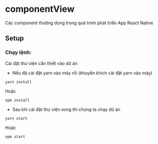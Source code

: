 # componentView

Các component thường dùng trong quá trình phát triển App React Native<br>

## Setup
### Chạy lệnh:

Cài đặt thư viện cần thiết vào dữ án<br>
* Nếu đã cài đặt yarn vào máy rồi (khuyển khích cài đặt yarn vào máy)<br>
```
yarn install 
```
Hoặc
```
npm install
```
* Sau khi cài đặt thư viện xong thì chúng ta chạy dữ án <br>
```
yarn start
```
Hoặc
```
npm start
```